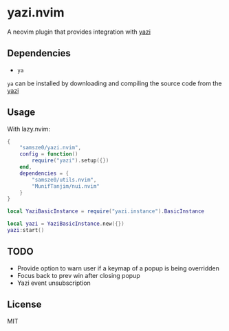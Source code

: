 # yazi.nvim

A neovim plugin that provides integration with [yazi](https://github.com/sxyazi/yazi)

## Dependencies

- `ya`

`ya` can be installed by downloading and compiling the source code from the [yazi]()

## Usage

With lazy.nvim:
```lua
{
    "samsze0/yazi.nvim",
    config = function()
        require("yazi").setup({})
    end,
    dependencies = {
        "samsze0/utils.nvim",
        "MunifTanjim/nui.nvim"
    }
}
```

```lua
local YaziBasicInstance = require("yazi.instance").BasicInstance

local yazi = YaziBasicInstance.new({})
yazi:start()
```

## TODO

- Provide option to warn user if a keymap of a popup is being overridden
- Focus back to prev win after closing popup
- Yazi event unsubscription

## License

MIT
